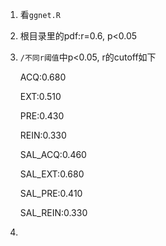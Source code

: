 1. 看`ggnet.R`
2. 根目录里的pdf:r=0.6, p<0.05
3. `/不同r阈值`中p<0.05, r的cutoff如下

   ACQ:0.680

   EXT:0.510

   PRE:0.430

   REIN:0.330

   SAL_ACQ:0.460

   SAL_EXT:0.680

   SAL_PRE:0.410

   SAL_REIN:0.330
4. 
